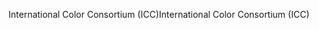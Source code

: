 <span data-ttu-id="34566-101">International Color Consortium (ICC)</span><span class="sxs-lookup"><span data-stu-id="34566-101">International Color Consortium (ICC)</span></span>